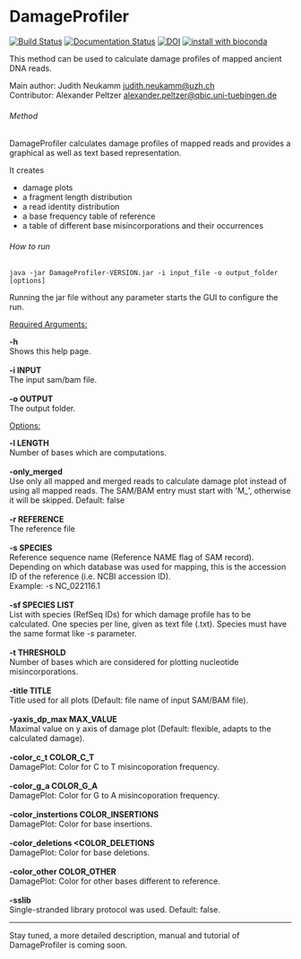 # DamageProfiler
[![Build Status](https://travis-ci.org/Integrative-Transcriptomics/DamageProfiler.svg?branch=master)](https://travis-ci.org/Integrative-Transcriptomics/DamageProfiler)
[![Documentation Status](https://readthedocs.org/projects/damageprofiler/badge/?version=latest)](http://damageprofiler.readthedocs.io/en/latest/?badge=latest)
[![DOI](https://zenodo.org/badge/84447018.svg)](https://zenodo.org/badge/latestdoi/84447018)
[![install with bioconda](https://img.shields.io/badge/install%20with-bioconda-brightgreen.svg?style=flat-square)](http://bioconda.github.io/recipes/damageprofiler/README.html)

This method can be used to calculate damage profiles of mapped ancient DNA reads. 

Main author: Judith Neukamm <judith.neukamm@uzh.ch>\
Contributor: Alexander Peltzer <alexander.peltzer@qbic.uni-tuebingen.de>

###### Method
DamageProfiler calculates damage profiles of mapped reads and provides a 
graphical as well as text based representation. 

It creates 
- damage plots
- a fragment length distribution
- a read identity distribution 
- a base frequency table of reference 
- a table of different base misincorporations and their occurrences


###### How to run

```
java -jar DamageProfiler-VERSION.jar -i input_file -o output_folder [options]
```

Running the jar file without any parameter starts the GUI to configure the run.

<ins>Required Arguments:</ins>

**-h**\
Shows this help page.\
\
**-i INPUT**\
The input sam/bam file.\
\
**-o OUTPUT**\
The output folder.

<ins>Options:</ins>

**-l LENGTH**\
Number of bases which are computations.\
\
**-only_merged**\
Use only all mapped and merged reads to calculate damage plot instead of using all mapped reads. The SAM/BAM entry must start with 'M_', otherwise it will be skipped. Default: false\
\
**-r REFERENCE**\
The reference file\
\
**-s SPECIES**\
Reference sequence name (Reference NAME flag of SAM record). Depending on which database was used for mapping, this is the accession ID of the reference (i.e. NCBI accession ID).\
Example: -s NC_022116.1\
\
**-sf SPECIES LIST**\
List with species (RefSeq IDs) for which damage profile has to be calculated. One species per line, given as text file (.txt). Species must have the same format like *-s* parameter.\
\
**-t THRESHOLD**\
Number of bases which are considered for plotting nucleotide misincorporations.\
\
**-title TITLE**\
Title used for all plots (Default: file name of input SAM/BAM file).\
\
**-yaxis_dp_max MAX_VALUE**\
Maximal value on y axis of damage plot (Default: flexible, adapts to the calculated damage).\
\
**-color_c_t COLOR_C_T**\
DamagePlot: Color for C to T misincoporation frequency.\
\
**-color_g_a COLOR_G_A**\
DamagePlot: Color for G to A misincoporation frequency.\
\
**-color_instertions COLOR_INSERTIONS**\
DamagePlot: Color for base insertions.\
\
**-color_deletions <COLOR_DELETIONS**\
DamagePlot: Color for base deletions.\
\
**-color_other COLOR_OTHER**\
DamagePlot: Color for other bases different to reference.\
\
**-sslib**\
Single-stranded library protocol was used. Default: false.

-------------------------------------------------------

Stay tuned, a more detailed description, manual and tutorial of DamageProfiler is coming soon.
